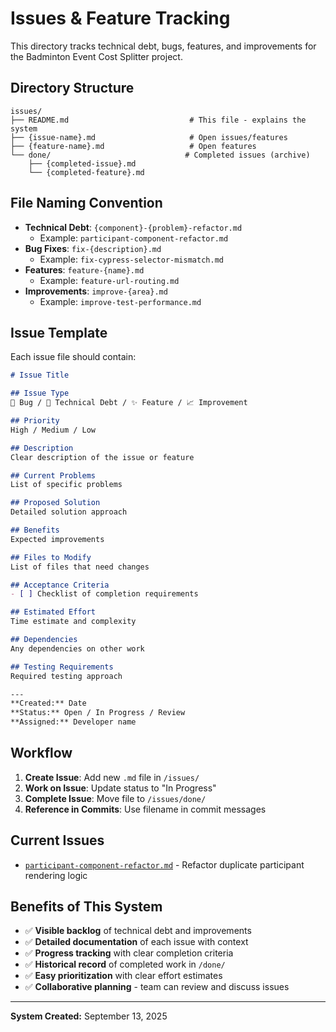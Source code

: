 # Issues & Feature Tracking

This directory tracks technical debt, bugs, features, and improvements for the Badminton Event Cost Splitter project.

## Directory Structure

```
issues/
├── README.md                           # This file - explains the system
├── {issue-name}.md                     # Open issues/features
├── {feature-name}.md                   # Open features
└── done/                              # Completed issues (archive)
    ├── {completed-issue}.md
    └── {completed-feature}.md
```

## File Naming Convention

- **Technical Debt**: `{component}-{problem}-refactor.md`
  - Example: `participant-component-refactor.md`
- **Bug Fixes**: `fix-{description}.md`
  - Example: `fix-cypress-selector-mismatch.md`
- **Features**: `feature-{name}.md`
  - Example: `feature-url-routing.md`
- **Improvements**: `improve-{area}.md`
  - Example: `improve-test-performance.md`

## Issue Template

Each issue file should contain:

```markdown
# Issue Title

## Issue Type
🐛 Bug / 🔧 Technical Debt / ✨ Feature / 📈 Improvement

## Priority
High / Medium / Low

## Description
Clear description of the issue or feature

## Current Problems
List of specific problems

## Proposed Solution
Detailed solution approach

## Benefits
Expected improvements

## Files to Modify
List of files that need changes

## Acceptance Criteria
- [ ] Checklist of completion requirements

## Estimated Effort
Time estimate and complexity

## Dependencies
Any dependencies on other work

## Testing Requirements
Required testing approach

---
**Created:** Date
**Status:** Open / In Progress / Review
**Assigned:** Developer name
```

## Workflow

1. **Create Issue**: Add new `.md` file in `/issues/`
2. **Work on Issue**: Update status to "In Progress"
3. **Complete Issue**: Move file to `/issues/done/`
4. **Reference in Commits**: Use filename in commit messages

## Current Issues

- [`participant-component-refactor.md`](./participant-component-refactor.md) - Refactor duplicate participant rendering logic

## Benefits of This System

- ✅ **Visible backlog** of technical debt and improvements
- ✅ **Detailed documentation** of each issue with context
- ✅ **Progress tracking** with clear completion criteria
- ✅ **Historical record** of completed work in `/done/`
- ✅ **Easy prioritization** with clear effort estimates
- ✅ **Collaborative planning** - team can review and discuss issues

---
**System Created:** September 13, 2025
